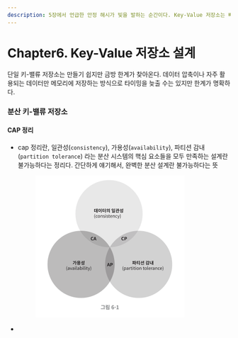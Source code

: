 ```yaml
---
description: 5장에서 언급한 안정 해시가 빛을 발하는 순간이다. Key-Value 저장소는 빠른 탐색과 RDBMS 부하 분산, 수평 확장에 용이하다.
---
```


# Chapter6. Key-Value 저장소 설계

단일 키-밸류 저장소는 만들기 쉽지만 금방 한계가 찾아온다. 데이터 압축이나 자주 활용되는 데이터만 메모리에 저장하는 방식으로 타이밍을 늦출 수는 있지만 한계가 명확하다.

### 분산 키-밸류 저장소

#### CAP 정리

*   cap 정리란, 일관성(`consistency`), 가용성(`availability`), 파티션 감내(`partition tolerance`) 라는 분산 시스템의 핵심 요소들을 모두 만족하는 설계란 불가능하다는 정리다. 간단하게 얘기해서, 완벽한 분산 설계란 불가능하다는 뜻

    <figure><img src="../.gitbook/assets/image.png" alt="" width="336"><figcaption></figcaption></figure>
*
